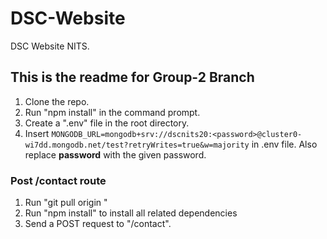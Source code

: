 # DSC-Website
DSC Website NITS. 

## This is the readme for Group-2 Branch

1. Clone the repo.
2. Run "npm install" in the command prompt.
3. Create a ".env" file in the root directory.
4. Insert `MONGODB_URL=mongodb+srv://dscnits20:<password>@cluster0-wi7dd.mongodb.net/test?retryWrites=true&w=majority` in .env file. Also replace **password** with the given password.

### Post /contact route
1. Run "git pull origin <branch-name>"
2. Run "npm install" to install all related dependencies
3. Send a POST request to "/contact".
